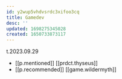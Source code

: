 ```yaml
---
id: y2wup5vhdvsrdc3xifoo3cq
title: Gamedev
desc: ''
updated: 1698275345028
created: 1650733873117
---
```


t.2023.09.29

- [[p.mentioned]] [[prdct.thyseus]]
- [[p.recommended]] [[game.wildermyth]]


